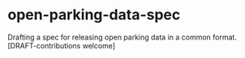 # open-parking-data-spec
Drafting a spec for releasing open parking data in a common format. [DRAFT-contributions welcome]
